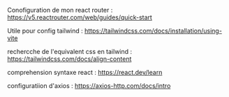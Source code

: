 Conofiguration de mon react router :
https://v5.reactrouter.com/web/guides/quick-start

Utile pour config tailwind :
https://tailwindcss.com/docs/installation/using-vite

rechercche de l'equivalent css en tailwind : 
https://tailwindcss.com/docs/align-content

comprehension syntaxe react :
https://react.dev/learn

configuratiion d'axios : 
https://axios-http.com/docs/intro